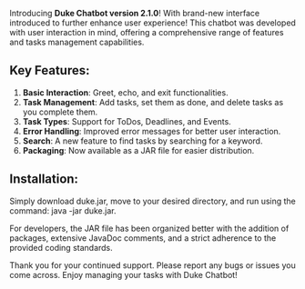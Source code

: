 Introducing **Duke Chatbot version 2.1.0**! With brand-new interface introduced to further enhance user experience! This chatbot was developed with user interaction in mind, offering a comprehensive range of features and tasks management capabilities.

## Key Features:

1. **Basic Interaction**: Greet, echo, and exit functionalities.
2. **Task Management**: Add tasks, set them as done, and delete tasks as you complete them.
3. **Task Types**: Support for ToDos, Deadlines, and Events.
4. **Error Handling**: Improved error messages for better user interaction.
5. **Search**: A new feature to find tasks by searching for a keyword.
6. **Packaging**: Now available as a JAR file for easier distribution.

## Installation:
Simply download duke.jar, move to your desired directory, and run using the command: java -jar duke.jar.

For developers, the JAR file has been organized better with the addition of packages, extensive JavaDoc comments, and a strict adherence to the provided coding standards.

Thank you for your continued support. Please report any bugs or issues you come across. Enjoy managing your tasks with Duke Chatbot!